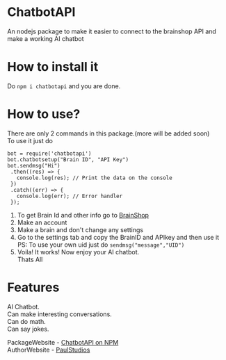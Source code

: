 # ChatbotAPI 
An nodejs package to make it easier to connect to the brainshop API and make a working AI chatbot  
 
 # How to install it  
 Do `npm i chatbotapi` and you are done.  
 
 # How to use?  
 There are only 2 commands in this package.(more will be added soon)  
 To use it just do  
 ```
bot = require('chatbotapi')
bot.chatbotsetup("Brain ID", "API Key")
bot.sendmsg("Hi")
  .then((res) => {
    console.log(res); // Print the data on the console
  })
  .catch((err) => {
    console.log(err); // Error handler
  }); 
 ```
 1. To get Brain Id and other info go to [BrainShop](https://brainshop.ai)  
 2. Make an account  
 3. Make a brain and don't change any settings  
 4. Go to the settings tab and copy the BrainID and APIkey and then use it  
    PS: To use your own uid just do `sendmsg("message","UID")`  
 5. Voila! It works! Now enjoy your AI chatbot.  
 Thats All  
 
 # Features
 AI Chatbot.  
 Can make interesting conversations.  
 Can do math.  
 Can say jokes.  


 PackageWebsite - [ChatbotAPI on NPM](https://www.npmjs.com/package/chatbotapi)  
 AuthorWebsite - [PaulStudios](https://paulstudios.great-site.net)  
